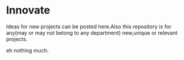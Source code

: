 # Innovate
Ideas for new projects can be posted here.Also this repository is for any(may or may not belong to any department) new,unique or relevant projects.

eh nothing much.

